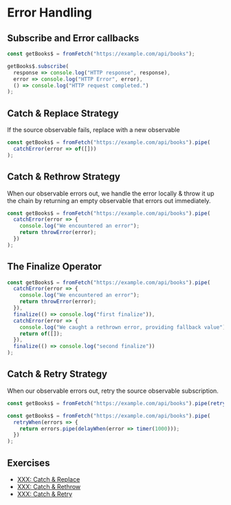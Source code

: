 # Error Handling

## Subscribe and Error callbacks

```js
const getBooks$ = fromFetch("https://example.com/api/books");

getBooks$.subscribe(
  response => console.log("HTTP response", response),
  error => console.log("HTTP Error", error),
  () => console.log("HTTP request completed.")
);
```

## Catch & Replace Strategy

If the source observable fails, replace with a new observable

```js
const getBooks$ = fromFetch("https://example.com/api/books").pipe(
  catchError(error => of([]))
);
```

## Catch & Rethrow Strategy

When our observable errors out, we handle the error locally & throw it up the chain by returning an empty observable that errors out immediately.

```js
const getBooks$ = fromFetch("https://example.com/api/books").pipe(
  catchError(error => {
    console.log("We encountered an error");
    return throwError(error);
  })
);
```

## The Finalize Operator

```js
const getBooks$ = fromFetch("https://example.com/api/books").pipe(
  catchError(error => {
    console.log("We encountered an error");
    return throwError(error);
  }),
  finalize(() => console.log("first finalize")),
  catchError(error => {
    console.log("We caught a rethrown error, providing fallback value");
    return of([]);
  }),
  finalize(() => console.log("second finalize"))
);
```

## Catch & Retry Strategy

When our observable errors out, retry the source observable subscription.

```js
const getBooks$ = fromFetch("https://example.com/api/books").pipe(retry(1));
```

```js
const getBooks$ = fromFetch("https://example.com/api/books").pipe(
  retryWhen(errors => {
    return errors.pipe(delayWhen(error => timer(1000)));
  })
);
```

## Exercises

- [XXX: Catch & Replace](https://codesandbox.io/s/rxjs-fundamentals-exercise-9-catch-and-replace-6qcnu)
- [XXX: Catch & Rethrow](https://codesandbox.io/s/rxjs-fundamentals-exercise-10-catch-and-rethrow-0hd2x)
- [XXX: Catch & Retry](https://codesandbox.io/s/rxjs-fundamentals-exercise-11-catch-and-retry-oy7it)
